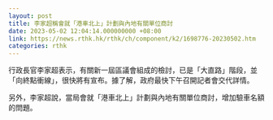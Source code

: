 ```yaml
---
layout: post
title: 李家超稱會就「港車北上」計劃與內地有關單位商討
date: 2023-05-02 12:04:14.000000000 +08:00
link: https://news.rthk.hk/rthk/ch/component/k2/1698776-20230502.htm
categories: rthk
---
```


行政長官李家超表示，有關新一屆區議會組成的檢討，已是「大直路」階段，並「向終點衝線」，很快將有宣布。據了解，政府最快下午召開記者會交代詳情。

另外，李家超說，當局會就「港車北上」計劃與內地有關單位商討，增加驗車名額的問題。
